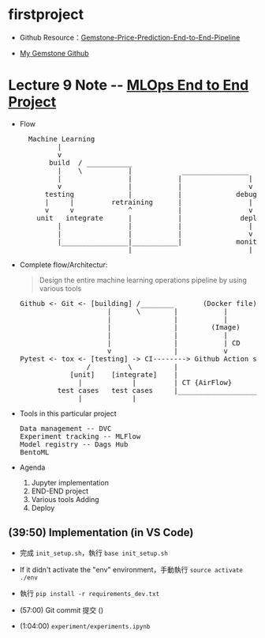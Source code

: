 # firstproject

* Github Resource：[Gemstone-Price-Prediction-End-to-End-Pipeline](https://github.com/sunnysavita10/Gemstone-Price-Prediction-End-to-End-Pipelin)

* [My Gemstone Github](https://github.com/henrykohl/Gemstone-Price-Prediction-End-to-End-Pipeline)

# Lecture 9 Note -- [MLOps End to End Project](https://www.youtube.com/watch?v=G6frVmkVMr4)

* Flow
  <pre>
    Machine Learning       
           |
           v
         build  / ___________
           |    \           |            ________________
           |                |           |                |
           v                |           |                v
        testing             |           |             debuging
        |     |         retraining      |                |
        v     v             ^           |                v
      unit   integrate      |           |              deploy
           |                |           |                |
           |                |           |                v
           |________________|___________|             monitoring  
                            |____________________________|
  </pre>  

* Complete flow/Architectur: 
  > Design the entire machine learning operations pipeline by using various tools
  <pre>
  Github <- Git <- [building] /________       (Docker file)          _____________
                       |      \        |           |                |             |   
                       |               |           |                |             v
                       |               |        (Image)             |         Azure repo
                       |               |           |                |             |
                       |               |           | CD             |             | CD'  
                       v               |           v                |             v
  Pytest <- tox <- [testing] -> CI--------> Github Action server    |        Azure server
                  /         \          |                            |             |
              [unit]    [integrate]    |                            |             |
                |            |         | CT {AirFlow}               |             v
           test cases   test cases     |____________________________|_______Monitoring {evidently.ai}
                |____________|______________________________________| 
  </pre>

* Tools in this particular project
  <pre>
  Data management -- DVC
  Experiment tracking -- MLFlow
  Model registry -- Dags Hub
  BentoML
  </pre>

* Agenda
  1. Jupyter implementation
  2. END-END project
  3. Various tools Adding
  4. Deploy

## (39:50) Implementation (in VS Code)

* 完成 `init_setup.sh`，執行 `base init_setup.sh`

* If it didn't activate the "env" environment，手動執行 `source activate ./env`

* 執行 `pip install -r requirements_dev.txt`

* (57:00) Git commit 提交 ()

* (1:04:00) `experiment/experiments.ipynb`